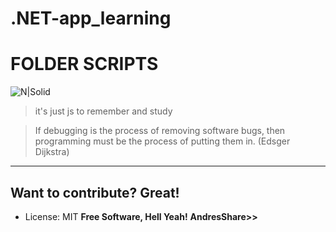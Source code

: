 # .NET-app_learning
# FOLDER SCRIPTS 
![N|Solid](https://webtoolfeed.files.wordpress.com/2012/10/games1.jpg)

> it's  just js to remember and study

>If debugging is the process of removing software bugs, then programming must be the process of putting them in. (Edsger Dijkstra)


----

Want to contribute? Great!
----
+ License: MIT
**Free Software, Hell Yeah!**
**AndresShare>>**
